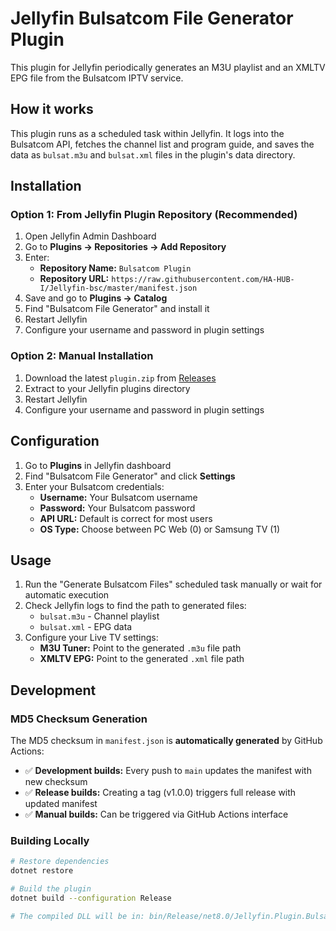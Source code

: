 # Jellyfin Bulsatcom File Generator Plugin

This plugin for Jellyfin periodically generates an M3U playlist and an XMLTV EPG file from the Bulsatcom IPTV service.

## How it works

This plugin runs as a scheduled task within Jellyfin. It logs into the Bulsatcom API, fetches the channel list and program guide, and saves the data as `bulsat.m3u` and `bulsat.xml` files in the plugin's data directory.

## Installation

### Option 1: From Jellyfin Plugin Repository (Recommended)

1. Open Jellyfin Admin Dashboard
2. Go to **Plugins → Repositories → Add Repository**
3. Enter:
   - **Repository Name:** `Bulsatcom Plugin`
   - **Repository URL:** `https://raw.githubusercontent.com/HA-HUB-I/Jellyfin-bsc/master/manifest.json`
4. Save and go to **Plugins → Catalog**
5. Find "Bulsatcom File Generator" and install it
6. Restart Jellyfin
7. Configure your username and password in plugin settings

### Option 2: Manual Installation

1. Download the latest `plugin.zip` from [Releases](https://github.com/HA-HUB-I/Jellyfin-bsc/releases)
2. Extract to your Jellyfin plugins directory
3. Restart Jellyfin
4. Configure your username and password in plugin settings

## Configuration

1. Go to **Plugins** in Jellyfin dashboard
2. Find "Bulsatcom File Generator" and click **Settings**
3. Enter your Bulsatcom credentials:
   - **Username:** Your Bulsatcom username
   - **Password:** Your Bulsatcom password
   - **API URL:** Default is correct for most users
   - **OS Type:** Choose between PC Web (0) or Samsung TV (1)

## Usage

1. Run the "Generate Bulsatcom Files" scheduled task manually or wait for automatic execution
2. Check Jellyfin logs to find the path to generated files:
   - `bulsat.m3u` - Channel playlist
   - `bulsat.xml` - EPG data
3. Configure your Live TV settings:
   - **M3U Tuner:** Point to the generated `.m3u` file path
   - **XMLTV EPG:** Point to the generated `.xml` file path

## Development

### MD5 Checksum Generation

The MD5 checksum in `manifest.json` is **automatically generated** by GitHub Actions:

- ✅ **Development builds:** Every push to `main` updates the manifest with new checksum
- ✅ **Release builds:** Creating a tag (v1.0.0) triggers full release with updated manifest
- ✅ **Manual builds:** Can be triggered via GitHub Actions interface

### Building Locally

```bash
# Restore dependencies
dotnet restore

# Build the plugin
dotnet build --configuration Release

# The compiled DLL will be in: bin/Release/net8.0/Jellyfin.Plugin.BulsatcomChannel.dll
```
